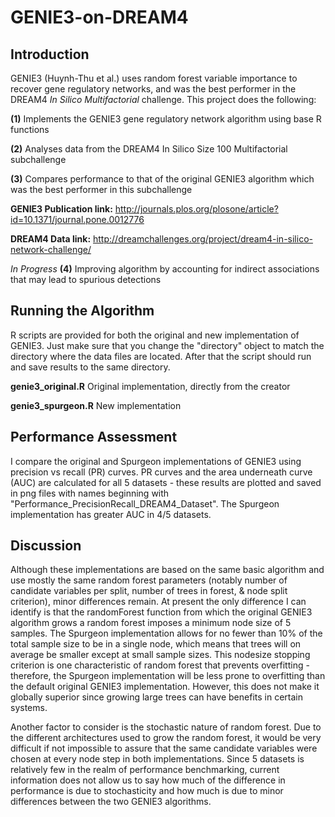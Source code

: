 # GENIE3-on-DREAM4

## Introduction
GENIE3 (Huynh-Thu et al.) uses random forest variable importance to recover gene regulatory networks, and was the best performer in the DREAM4 *In Silico Multifactorial* challenge. This project does the following:

**(1)** Implements the GENIE3 gene regulatory network algorithm using base R functions

**(2)** Analyses data from the DREAM4 In Silico Size 100 Multifactorial subchallenge

**(3)** Compares performance to that of the original GENIE3 algorithm which was the best performer in this subchallenge

**GENIE3 Publication link:** http://journals.plos.org/plosone/article?id=10.1371/journal.pone.0012776

**DREAM4 Data link:** http://dreamchallenges.org/project/dream4-in-silico-network-challenge/

*In Progress* **(4)** Improving algorithm by accounting for indirect associations that may lead to spurious detections

## Running the Algorithm

R scripts are provided for both the original and new implementation of GENIE3. Just make sure that you change the "directory" object to match the directory where the data files are located. After that the script should run and save results to the same directory.

**genie3_original.R** Original implementation, directly from the creator

**genie3_spurgeon.R** New implementation

## Performance Assessment

I compare the original and Spurgeon implementations of GENIE3 using precision vs recall (PR) curves. PR curves and the area underneath curve (AUC) are calculated for all 5 datasets - these results are plotted and saved in png files with names beginning with "Performance_PrecisionRecall_DREAM4_Dataset". The Spurgeon implementation has greater AUC in 4/5 datasets.

## Discussion

Although these implementations are based on the same basic algorithm and use mostly the same random forest parameters (notably number of candidate variables per split, number of trees in forest, & node split criterion), minor differences remain. At present the only difference I can identify is that the randomForest function from which the original GENIE3 algorithm grows a random forest imposes a minimum node size of 5 samples. The Spurgeon implementation allows for no fewer than 10% of the total sample size to be in a single node, which means that trees will on average be smaller except at small sample sizes. This nodesize stopping criterion is one characteristic of random forest that prevents overfitting - therefore, the Spurgeon implementation will be less prone to overfitting than the default original GENIE3 implementation. However, this does not make it globally superior since growing large trees can have benefits in certain systems.

Another factor to consider is the stochastic nature of random forest. Due to the different architectures used to grow the random forest, it would be very difficult if not impossible to assure that the same candidate variables were chosen at every node step in both implementations. Since 5 datasets is relatively few in the realm of performance benchmarking, current information does not allow us to say how much of the difference in performance is due to stochasticity and how much is due to minor differences between the two GENIE3 algorithms.
